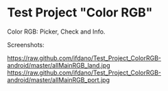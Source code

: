# Test Project "Color RGB"

Color RGB: Picker, Check and Info.

Screenshots:

https://raw.github.com/ifdano/Test_Project_ColorRGB-android/master/allMainRGB_land.jpg
https://raw.github.com/ifdano/Test_Project_ColorRGB-android/master/allMainRGB_port.jpg
